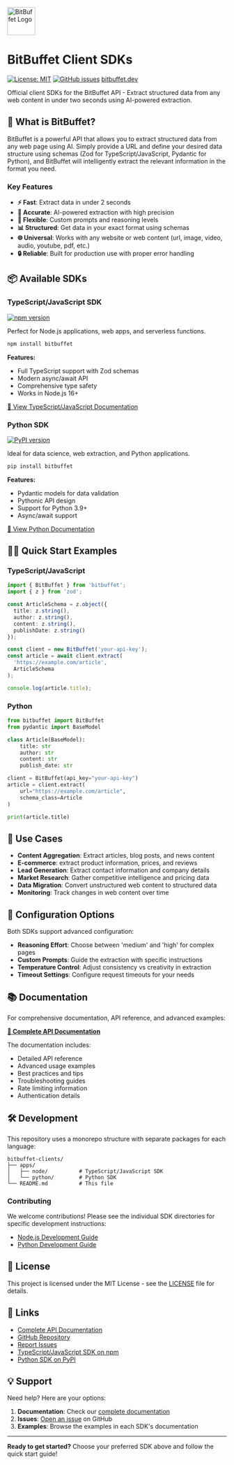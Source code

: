 <img src="https://www.bitbuffet.dev/_next/image?url=%2Fbitbuffet-logo-closed-transparent.png&w=64&q=75" alt="BitBuffet Logo" width="64" height="64">

# BitBuffet Client SDKs

[![License: MIT](https://img.shields.io/badge/License-MIT-yellow.svg)](https://opensource.org/licenses/MIT)
[![GitHub issues](https://img.shields.io/github/issues/ystefanov6/bitbuffet-clients)](https://github.com/ystefanov6/bitbuffet-clients/issues)
[bitbuffet.dev](https://bitbuffet.dev)

Official client SDKs for the BitBuffet API - Extract structured data from any web content in under two seconds using AI-powered extraction.

## 🚀 What is BitBuffet?

BitBuffet is a powerful API that allows you to extract structured data from any web page using AI. Simply provide a URL and define your desired data structure using schemas (Zod for TypeScript/JavaScript, Pydantic for Python), and BitBuffet will intelligently extract the relevant information in the format you need.

### Key Features

- **⚡ Fast**: Extract data in under 2 seconds
- **🎯 Accurate**: AI-powered extraction with high precision
- **🔧 Flexible**: Custom prompts and reasoning levels
- **📊 Structured**: Get data in your exact format using schemas
- **🌐 Universal**: Works with any website or web content (url, image, video, audio, youtube, pdf, etc.)
- **🔒 Reliable**: Built for production use with proper error handling

## 📦 Available SDKs

### TypeScript/JavaScript SDK

[![npm version](https://badge.fury.io/js/bitbuffet.svg)](https://badge.fury.io/js/bitbuffet)

Perfect for Node.js applications, web apps, and serverless functions.

```bash
npm install bitbuffet
```

**Features:**
- Full TypeScript support with Zod schemas
- Modern async/await API
- Comprehensive type safety
- Works in Node.js 16+

[📖 View TypeScript/JavaScript Documentation](./apps/node/README.md)

### Python SDK

[![PyPI version](https://badge.fury.io/py/bitbuffet.svg)](https://badge.fury.io/py/bitbuffet)

Ideal for data science, web extraction, and Python applications.

```bash
pip install bitbuffet
```

**Features:**
- Pydantic models for data validation
- Pythonic API design
- Support for Python 3.9+
- Async/await support

[📖 View Python Documentation](./apps/python/README.md)

## 🏃‍♂️ Quick Start Examples

### TypeScript/JavaScript

```typescript
import { BitBuffet } from 'bitbuffet';
import { z } from 'zod';

const ArticleSchema = z.object({
  title: z.string(),
  author: z.string(),
  content: z.string(),
  publishDate: z.string()
});

const client = new BitBuffet('your-api-key');
const article = await client.extract(
  'https://example.com/article',
  ArticleSchema
);

console.log(article.title);
```

### Python

```python
from bitbuffet import BitBuffet
from pydantic import BaseModel

class Article(BaseModel):
    title: str
    author: str
    content: str
    publish_date: str

client = BitBuffet(api_key="your-api-key")
article = client.extract(
    url="https://example.com/article",
    schema_class=Article
)

print(article.title)
```

## 🎯 Use Cases

- **Content Aggregation**: Extract articles, blog posts, and news content
- **E-commerce**: extract product information, prices, and reviews
- **Lead Generation**: Extract contact information and company details
- **Market Research**: Gather competitive intelligence and pricing data
- **Data Migration**: Convert unstructured web content to structured data
- **Monitoring**: Track changes in web content over time

## 🔧 Configuration Options

Both SDKs support advanced configuration:

- **Reasoning Effort**: Choose between 'medium' and 'high' for complex pages
- **Custom Prompts**: Guide the extraction with specific instructions
- **Temperature Control**: Adjust consistency vs creativity in extraction
- **Timeout Settings**: Configure request timeouts for your needs

## 📚 Documentation

For comprehensive documentation, API reference, and advanced examples:

**[📖 Complete API Documentation](https://bitbuffet.dev/docs/overview)**

The documentation includes:
- Detailed API reference
- Advanced usage examples
- Best practices and tips
- Troubleshooting guides
- Rate limiting information
- Authentication details

## 🛠️ Development

This repository uses a monorepo structure with separate packages for each language:

```
bitbuffet-clients/
├── apps/
│   ├── node/          # TypeScript/JavaScript SDK
│   └── python/        # Python SDK
└── README.md          # This file
```

### Contributing

We welcome contributions! Please see the individual SDK directories for specific development instructions:

- [Node.js Development Guide](./apps/node/README.md#development)
- [Python Development Guide](./apps/python/README.md#development)

## 📄 License

This project is licensed under the MIT License - see the [LICENSE](LICENSE) file for details.

## 🔗 Links

- [Complete API Documentation](https://bitbuffet.dev/docs/overview)
- [GitHub Repository](https://github.com/ystefanov6/bitbuffet-clients)
- [Report Issues](https://github.com/ystefanov6/bitbuffet-clients/issues)
- [TypeScript/JavaScript SDK on npm](https://www.npmjs.com/package/bitbuffet)
- [Python SDK on PyPI](https://pypi.org/project/bitbuffet/)

## 💡 Support

Need help? Here are your options:

1. **Documentation**: Check our [complete documentation](https://bitbuffet.dev/docs/overview)
2. **Issues**: [Open an issue](https://github.com/ystefanov6/bitbuffet-clients/issues) on GitHub
3. **Examples**: Browse the examples in each SDK's documentation

---

**Ready to get started?** Choose your preferred SDK above and follow the quick start guide!

        
